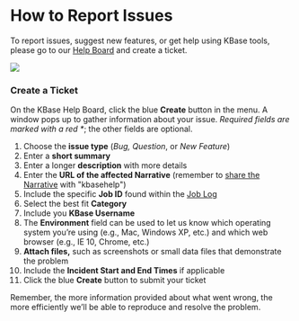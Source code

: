 # How to Report Issues

To report issues, suggest new features, or get help using KBase tools, please go to our [Help Board](support.md) and create a ticket. 

![](../.gitbook/assets/submitajiratickettohelpdesk.gif)

### Create a Ticket

On the KBase Help Board, click the blue **Create** button in the menu. A window pops up to gather information about your issue. _Required fields are marked with a red \*_; the other fields are optional. 

1. Choose the **issue type** \(_Bug,_ _Question_, or _New Feature_\)
2. Enter a **short summary**
3. Enter a longer **description** with more details
4. Enter the **URL of the affected Narrative** \(remember to [share the Narrative](../getting-started/user-guide/share.md) with "kbasehelp"\)
5. Include the specific **Job ID** found within the [Job Log](the-job-log.md#job-browser)
6. Select the best fit **Category**
7. Include you **KBase Username**
8. The **Environment** field can be used to let us know which operating system you’re using \(e.g., Mac, Windows XP, etc.\) and which web browser \(e.g., IE 10, Chrome, etc.\)
9. **Attach files,** such as screenshots or small data files that demonstrate the problem
10. Include the **Incident Start and End Times** if applicable 
11. Click the blue **Create** button to submit your ticket

Remember, the more information provided about what went wrong, the more efficiently we’ll be able to reproduce and resolve the problem.

